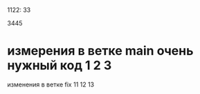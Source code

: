 
1122:
33


3445













измерения в ветке main
очень нужный код
1
2
3
=======
изменения в ветке fix
11
12
13
